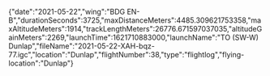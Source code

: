 {"date":"2021-05-22","wing":"BDG EN-B","durationSeconds":3725,"maxDistanceMeters":4485.309621753358,"maxAltitudeMeters":1914,"trackLengthMeters":26776.671597037035,"altitudeGainMeters":2269,"launchTime":1621710883000,"launchName":"TO (SW-W) Dunlap","fileName":"2021-05-22-XAH-bqz-77.igc","location":"Dunlap","flightNumber":38,"type":"flightlog","flying-location":"Dunlap"}
